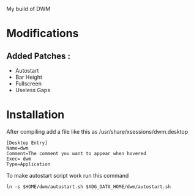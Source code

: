 My build of DWM


# Modifications
## Added Patches :
- Autostart
- Bar Height
- Fullscreen
- Useless Gaps


# Installation

After compiling add a file like this as /usr/share/xsessions/dwm.desktop

```
[Desktop Entry]
Name=dwm
Comment=The comment you want to appear when hovered
Exec= dwm
Type=Application
```

To make autostart script work run this command
```
ln -s $HOME/dwm/autostart.sh $XDG_DATA_HOME/dwm/autostart.sh 
```
